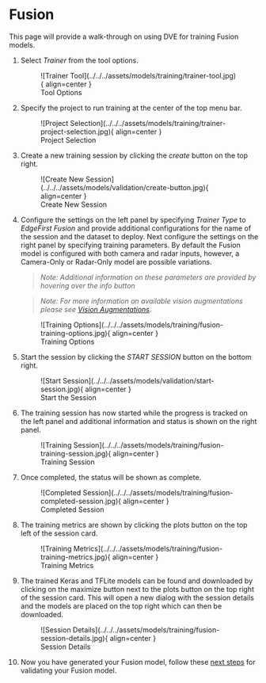 # Fusion

This page will provide a walk-through on using DVE for training Fusion models.

1. Select *Trainer* from the tool options. 

    <figure markdown="span">
    ![Trainer Tool](../../../assets/models/training/trainer-tool.jpg){ align=center }
    <figcaption>Tool Options</figcaption>
    </figure>

2. Specify the project to run training at the center of the top menu bar.

    <figure markdown="span">
    ![Project Selection](../../../assets/models/training/trainer-project-selection.jpg){ align=center }
    <figcaption>Project Selection</figcaption>
    </figure>

3. Create a new training session by clicking the *create* button on the top right.

    <figure markdown="span">
	![Create New Session](../../../assets/models/validation/create-button.jpg){ align=center }
	<figcaption>Create New Session</figcaption>
	</figure>

4. Configure the settings on the left panel by specifying *Trainer Type* to *EdgeFirst Fusion* and provide additional configurations for the name of the session and the dataset to deploy. Next configure the settings on the right panel by specifying training parameters. By default the Fusion model is configured with both camera and radar inputs, however, a Camera-Only or Radar-Only model are possible variations. 

    > *Note:* 
    > *Additional information on these parameters are provided by hovering over the info button* 

    > *Note:*
    > *For more information on available vision augmentations please see [Vision Augmentations](../../augmentations.md).*

    <figure markdown="span">
    ![Training Options](../../../assets/models/training/fusion-training-options.jpg){ align=center }
    <figcaption>Training Options</figcaption>
    </figure>

5. Start the session by clicking the *START SESSION* button on the bottom right.

    <figure markdown="span">
	![Start Session](../../../assets/models/validation/start-session.jpg){ align=center }
	<figcaption>Start the Session</figcaption>
	</figure>

6. The training session has now started while the progress is tracked on the left panel and additional information and status is shown on the right panel.

    <figure markdown="span">
    ![Training Session](../../../assets/models/training/fusion-training-session.jpg){ align=center }
    <figcaption>Training Session</figcaption>
    </figure>

7. Once completed, the status will be shown as complete.

    <figure markdown="span">
    ![Completed Session](../../../assets/models/training/fusion-completed-session.jpg){ align=center }
    <figcaption>Completed Session</figcaption>
    </figure>

8. The training metrics are shown by clicking the plots button on the top left of the session card. 

    <figure markdown="span">
    ![Training Metrics](../../../assets/models/training/fusion-training-metrics.jpg){ align=center }
    <figcaption>Training Metrics</figcaption>
    </figure>

9. The trained Keras and TFLite models can be found and downloaded by clicking on the maximize button next to the plots button on the top right of the session card. This will open a new dialog with the session details and the models are placed on the top right which can then be downloaded.

    <figure markdown="span">
    ![Session Details](../../../assets/models/training/fusion-session-details.jpg){ align=center }
    <figcaption>Session Details</figcaption>
    </figure>

10. Now you have generated your Fusion model, follow these [next steps](../validation/fusion.md) for validating your Fusion model.